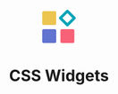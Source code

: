 <p align="center">
  <a href="https://css-widgets.com/">
    <img alt="CSS Widgets" src="https://github.com/hertzden/CSS-Widgets/blob/master/static/logo.svg" width="60" />
  </a>
</p>
<h1 align="center">
  CSS Widgets
</h1>
